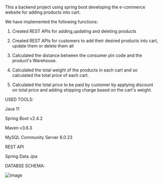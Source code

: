 This a backend project using spring boot developing the e-commerce website for adding products into cart. 

We have implemented the following functions:

1. Created REST APIs for adding,updating and deleting products

2. Created REST APIs for customers to add their desired products into cart, update them or delete them all

3. Calculated the distance between the consumer pin code and the product's Warehouse.

4. Calculated the total weight of the products in each cart and so calculated the total price of each cart. 

5. Calculated the total price to be paid by customer by applying discount on total price and adding shipping charge based on the cart's weight.

USED TOOLS:

Java 11

Spring Boot v2.4.2

Maven v3.6.3

MySQL Community Server 8.0.23

REST API

Spring Data Jpa

DATABSE SCHEMA:

![image](https://user-images.githubusercontent.com/95265681/201540875-817c428e-370b-4f27-aa32-e9b20bed4f2f.png)

